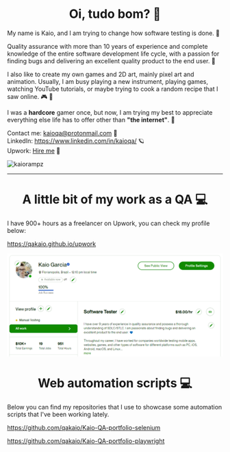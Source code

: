 <h1 align="center">Oi, tudo bom? 💙</h1>

<p>
My name is Kaio, and I am trying to change how software testing is done. 🚀

Quality assurance with more than 10 years of experience and complete knowledge of the entire software development life cycle, with a passion for finding bugs and delivering an excellent quality product to the end user. 💙

I also like to create my own games and 2D art, mainly pixel art and animation. Usually, I am busy playing a new instrument, playing games, watching YouTube tutorials, or maybe trying to cook a random recipe that I saw online. 🎮 🍖

I was a <b>hardcore</b> gamer once, but now, I am trying my best to appreciate everything else life has to offer other than <b>"the internet"</b>. 🌈   

Contact me: kaioqa@protonmail.com 🙂  
LinkedIn: https://www.linkedin.com/in/kaioqa/ 🪐  
Upwork: <a href="https://www.upwork.com/freelancers/~012883d8474aaab92f">Hire me</a> 🤖
</p>

<p align="left"> <img src="https://komarev.com/ghpvc/?username=kaiorampz" alt="kaiorampz" /> </p>
<hr>
<h1 align="center">A little bit of my work as a QA 💻</h1>
<p>
I have 900+ hours as a freelancer on Upwork, you can check my profile below:

https://qakaio.github.io/upwork
  
<img src="upwork.png"></img>

</p>
<h1 align="center">Web automation scripts 💻 </h1>
<p>
Below you can find my repositories that I use to showcase some automation scripts that I've been working lately.

https://github.com/qakaio/Kaio-QA-portfolio-selenium

https://github.com/qakaio/Kaio-QA-portfolio-playwright
</p>


